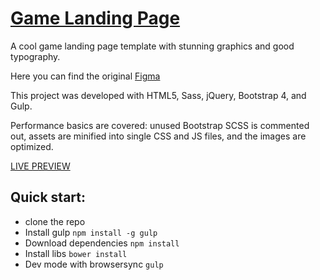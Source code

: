 # [Game Landing Page](https://webdevprog.github.io/gameProject/)

A cool game landing page template with stunning graphics and good typography.

Here you can find the original [Figma](https://freebiesupply.com/free-figma/game-landing-page/)

This project was developed with HTML5, Sass, jQuery, Bootstrap 4, and Gulp.

Performance basics are covered: unused Bootstrap SCSS is commented out, assets are minified into single CSS and JS files, and the images are optimized.

[LIVE PREVIEW](https://webdevprog.github.io/gameProject/)

## Quick start:

* clone the repo
* Install gulp `npm install -g gulp`
* Download dependencies `npm install`
* Install libs `bower install`
* Dev mode with browsersync `gulp`
